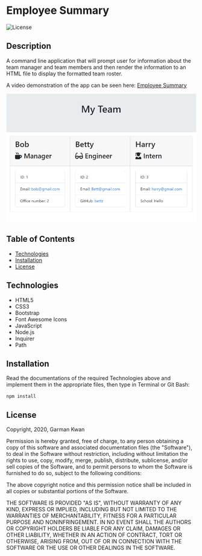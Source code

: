 # Employee Summary
![License](https://img.shields.io/badge/license-MIT-blue.svg "License Badge")
## Description
A command line application that will prompt user for information about the team manager and team members and then render the information to an HTML file to display the formatted team roster.

A video demonstration of the app can be seen here: [Employee Summary](https://drive.google.com/file/d/1WKqlOQsrSB7bC0m8CQyjqpgfsqTfwb2C/view)


![screenshot](https://github.com/zeroshii/Employee-Summary/blob/main/Assets/screenshot.jpg)

## Table of Contents
- [Technologies](#technologies)
- [Installation](#installation)
- [License](#license)

## Technologies
 - HTML5
 - CSS3
 - Bootstrap
 - Font Awesome Icons
 - JavaScript
 - Node.js
 - Inquirer
 - Path

 ## Installation
Read the documentations of the required Technologies above and implement them in the appropriate files, then type in Terminal or Git Bash:
```
npm install
```

## License
Copyright, 2020, Garman Kwan

Permission is hereby granted, free of charge, to any person obtaining a copy of this software and associated documentation files (the "Software"), to deal in the Software without restriction, including without limitation the rights to use, copy, modify, merge, publish, distribute, sublicense, and/or sell copies of the Software, and to permit persons to whom the Software is furnished to do so, subject to the following conditions:

The above copyright notice and this permission notice shall be included in all copies or substantial portions of the Software.

THE SOFTWARE IS PROVIDED "AS IS", WITHOUT WARRANTY OF ANY KIND, EXPRESS OR IMPLIED, INCLUDING BUT NOT LIMITED TO THE WARRANTIES OF MERCHANTABILITY, FITNESS FOR A PARTICULAR PURPOSE AND NONINFRINGEMENT. IN NO EVENT SHALL THE AUTHORS OR COPYRIGHT HOLDERS BE LIABLE FOR ANY CLAIM, DAMAGES OR OTHER LIABILITY, WHETHER IN AN ACTION OF CONTRACT, TORT OR OTHERWISE, ARISING FROM, OUT OF OR IN CONNECTION WITH THE SOFTWARE OR THE USE OR OTHER DEALINGS IN THE SOFTWARE.


